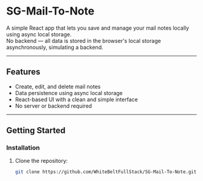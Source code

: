 # SG-Mail-To-Note

A simple React app that lets you save and manage your mail notes locally using async local storage.  
No backend — all data is stored in the browser's local storage asynchronously, simulating a backend.

---

## Features

- Create, edit, and delete mail notes  
- Data persistence using async local storage  
- React-based UI with a clean and simple interface  
- No server or backend required  

---

## Getting Started



### Installation

1. Clone the repository:  
   ```bash
   git clone https://github.com/WhiteBeltFullStack/SG-Mail-To-Note.git
